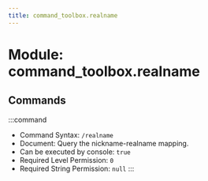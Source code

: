 ```yaml
---
title: command_toolbox.realname
---
```



# Module: command_toolbox.realname

## Commands
:::command
- Command Syntax: `/realname`
- Document:   Query the nickname-realname mapping.
- Can be executed by console: `true`
- Required Level Permission: `0`
- Required String Permission: `null`
:::
